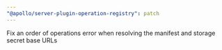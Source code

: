 ```yaml
---
"@apollo/server-plugin-operation-registry": patch
---
```


Fix an order of operations error when resolving the manifest and storage secret base URLs
